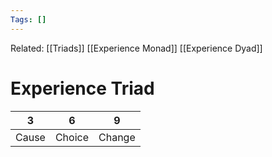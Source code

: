 ```yaml
---
Tags: []
---
```

Related: [[Triads]] [[Experience Monad]] [[Experience Dyad]]
# Experience Triad
| 3 | 6 | 9 |
|---|---|---|
| Cause | Choice | Change | 

